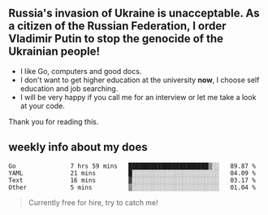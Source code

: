 ## Russia's invasion of Ukraine is unacceptable. As a citizen of the Russian Federation, I order Vladimir Putin to stop the genocide of the Ukrainian people!

- I like Go, computers and good docs.
- I don't want to get higher education at the university **now**, I choose self education and job searching.
- I will be very happy if you call me for an interview or let me take a look at your code.

Thank you for reading this.

## weekly info about my does
<!--START_SECTION:waka-->

```text
Go               7 hrs 59 mins   ██████████████████████▒░░   89.87 %
YAML             21 mins         █░░░░░░░░░░░░░░░░░░░░░░░░   04.09 %
Text             16 mins         ▓░░░░░░░░░░░░░░░░░░░░░░░░   03.17 %
Other            5 mins          ▒░░░░░░░░░░░░░░░░░░░░░░░░   01.04 %
```

<!--END_SECTION:waka-->

> Currently free for hire, try to catch me!
